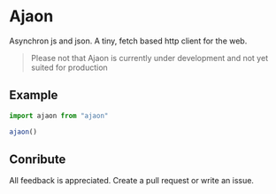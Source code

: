 # Ajaon

Asynchron js and json. A tiny, fetch based http client for the web.

> Please not that Ajaon is currently under development and not yet suited for production

## Example



```js
import ajaon from "ajaon"

ajaon()
```



## Conribute

All feedback is appreciated. Create a pull request or write an issue.
